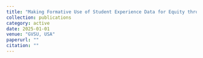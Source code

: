 ```yaml
---
title: "Making Formative Use of Student Experience Data for Equity through Visualization and Sensemaking"
collection: publications
category: active
date: 2025-01-01
venue: "GVSU, USA"
paperurl: ""
citation: ""
---
```

